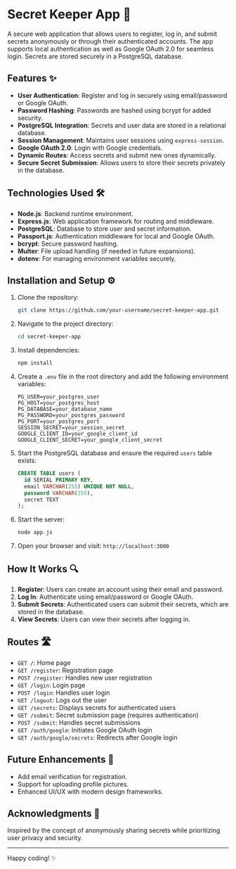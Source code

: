 # Secret Keeper App 🔐

A secure web application that allows users to register, log in, and submit secrets anonymously or through their authenticated accounts. The app supports local authentication as well as Google OAuth 2.0 for seamless login. Secrets are stored securely in a PostgreSQL database.

## Features ✨

- **User Authentication**: Register and log in securely using email/password or Google OAuth.
- **Password Hashing**: Passwords are hashed using bcrypt for added security.
- **PostgreSQL Integration**: Secrets and user data are stored in a relational database.
- **Session Management**: Maintains user sessions using `express-session`.
- **Google OAuth 2.0**: Login with Google credentials.
- **Dynamic Routes**: Access secrets and submit new ones dynamically.
- **Secure Secret Submission**: Allows users to store their secrets privately in the database.

## Technologies Used 🛠️

- **Node.js**: Backend runtime environment.
- **Express.js**: Web application framework for routing and middleware.
- **PostgreSQL**: Database to store user and secret information.
- **Passport.js**: Authentication middleware for local and Google OAuth.
- **bcrypt**: Secure password hashing.
- **Multer**: File upload handling (if needed in future expansions).
- **dotenv**: For managing environment variables securely.

## Installation and Setup ⚙️

1. Clone the repository:
   ```bash
   git clone https://github.com/your-username/secret-keeper-app.git
   ```
2. Navigate to the project directory:
   ```bash
   cd secret-keeper-app
   ```
3. Install dependencies:
   ```bash
   npm install
   ```
4. Create a `.env` file in the root directory and add the following environment variables:
   ```env
   PG_USER=your_postgres_user
   PG_HOST=your_postgres_host
   PG_DATABASE=your_database_name
   PG_PASSWORD=your_postgres_password
   PG_PORT=your_postgres_port
   SESSION_SECRET=your_session_secret
   GOOGLE_CLIENT_ID=your_google_client_id
   GOOGLE_CLIENT_SECRET=your_google_client_secret
   ```
5. Start the PostgreSQL database and ensure the required `users` table exists:
   ```sql
   CREATE TABLE users (
     id SERIAL PRIMARY KEY,
     email VARCHAR(255) UNIQUE NOT NULL,
     password VARCHAR(255),
     secret TEXT
   );
   ```
6. Start the server:
   ```bash
   node app.js
   ```
7. Open your browser and visit: `http://localhost:3000`


## How It Works 🔍

1. **Register**: Users can create an account using their email and password.
2. **Log In**: Authenticate using email/password or Google OAuth.
3. **Submit Secrets**: Authenticated users can submit their secrets, which are stored in the database.
4. **View Secrets**: Users can view their secrets after logging in.

## Routes 🛣️

- `GET /`: Home page
- `GET /register`: Registration page
- `POST /register`: Handles new user registration
- `GET /login`: Login page
- `POST /login`: Handles user login
- `GET /logout`: Logs out the user
- `GET /secrets`: Displays secrets for authenticated users
- `GET /submit`: Secret submission page (requires authentication)
- `POST /submit`: Handles secret submissions
- `GET /auth/google`: Initiates Google OAuth login
- `GET /auth/google/secrets`: Redirects after Google login

## Future Enhancements 🔮

- Add email verification for registration.
- Support for uploading profile pictures.
- Enhanced UI/UX with modern design frameworks.

## Acknowledgments 🙌

Inspired by the concept of anonymously sharing secrets while prioritizing user privacy and security.

---

Happy coding! ✨
